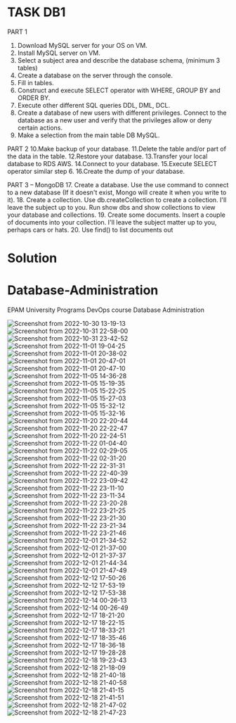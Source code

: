 # TASK DB1
PART 1
1. Download MySQL server for your OS on VM.
2. Install MySQL server on VM.
3. Select a subject area and describe the database schema, (minimum 3 tables)
4. Create a database on the server through the console.
5. Fill in tables.
6. Construct and execute SELECT operator with WHERE, GROUP BY and ORDER BY.
7. Execute other different SQL queries DDL, DML, DCL.
8. Create a database of new users with different privileges. Connect to the 
database as a new user and verify that the privileges allow or deny certain 
actions.
9. Make a selection from the main table DB MySQL.

PART 2
10.Make backup of your database.
11.Delete the table and/or part of the data in the table.
12.Restore your database.
13.Transfer your local database to RDS AWS.
14.Connect to your database.
15.Execute SELECT operator similar step 6.
16.Create the dump of your database.

PART 3 – MongoDB
17. Create a database. Use the use command to connect to a new database (If it 
doesn't exist, Mongo will create it when you write to it).
18. Create a collection. Use db.createCollection to create a collection. I'll leave the 
subject up to you. Run show dbs and show collections to view your database and 
collections.
19. Create some documents. Insert a couple of documents into your collection. I'll 
leave the subject matter up to you, perhaps cars or hats.
20. Use find() to list documents out

# Solution
# Database-Administration
EPAM University Programs DevOps course Database Administration

![Screenshot from 2022-10-30 13-19-13](https://user-images.githubusercontent.com/102302310/213526592-0f6b2c99-7790-4025-a33b-7bf7e773a9a6.png)
![Screenshot from 2022-10-31 22-58-00](https://user-images.githubusercontent.com/102302310/213527132-d90637ff-9565-4780-b35d-bc1edc3b4a88.png)
![Screenshot from 2022-10-31 23-42-52](https://user-images.githubusercontent.com/102302310/213529232-01eb8a1b-6368-4bb7-bc94-4a2cb69cc303.png)
![Screenshot from 2022-11-01 19-04-25](https://user-images.githubusercontent.com/102302310/213529234-7343c820-8850-4e1c-a403-9fc70542cecc.png)
![Screenshot from 2022-11-01 20-38-02](https://user-images.githubusercontent.com/102302310/213529236-5828c16e-09cf-44e1-855c-71b68c1e85c1.png)
![Screenshot from 2022-11-01 20-47-01](https://user-images.githubusercontent.com/102302310/213529238-a7e74242-2021-4b2d-9057-f2812cda9417.png)
![Screenshot from 2022-11-01 20-47-10](https://user-images.githubusercontent.com/102302310/213529240-c938bc88-19c7-455e-8dbe-3a03cfee8d07.png)
![Screenshot from 2022-11-05 14-36-28](https://user-images.githubusercontent.com/102302310/213529243-08450ddd-8077-4eaf-8153-cd307511c1af.png)
![Screenshot from 2022-11-05 15-19-35](https://user-images.githubusercontent.com/102302310/213529247-3469cd55-930a-4600-8704-97f32a525476.png)
![Screenshot from 2022-11-05 15-22-25](https://user-images.githubusercontent.com/102302310/213529249-507736e6-a644-43c2-b3ab-22678d96d1f9.png)
![Screenshot from 2022-11-05 15-27-03](https://user-images.githubusercontent.com/102302310/213529251-7557b6d3-9333-4f09-af8e-2723cbf914ae.png)
![Screenshot from 2022-11-05 15-32-12](https://user-images.githubusercontent.com/102302310/213529255-5ebc7877-e58a-4228-979f-71922eaf359d.png)
![Screenshot from 2022-11-05 15-32-16](https://user-images.githubusercontent.com/102302310/213529258-662f5cbd-ac98-438b-8a2f-0e588c10021b.png)
![Screenshot from 2022-11-20 22-20-44](https://user-images.githubusercontent.com/102302310/213529260-f02d4ccd-b838-4873-af37-308effd6de6a.png)
![Screenshot from 2022-11-20 22-22-47](https://user-images.githubusercontent.com/102302310/213529264-ebbab515-8ace-4665-87a7-0bb7de17ff35.png)
![Screenshot from 2022-11-20 22-24-51](https://user-images.githubusercontent.com/102302310/213529265-a333df10-d040-4e30-b5bd-f5f0c4113cd2.png)
![Screenshot from 2022-11-22 01-04-40](https://user-images.githubusercontent.com/102302310/213529269-e4b06978-cda5-4e8a-bd8e-d7fa3aa0e51e.png)
![Screenshot from 2022-11-22 02-29-05](https://user-images.githubusercontent.com/102302310/213529270-206fa060-5445-430d-a892-90059950b8bb.png)
![Screenshot from 2022-11-22 02-31-20](https://user-images.githubusercontent.com/102302310/213529272-14fa6424-d04c-48ea-9ee0-1e9772bf0c1d.png)
![Screenshot from 2022-11-22 22-31-31](https://user-images.githubusercontent.com/102302310/213529275-57411bcf-dbf9-47e5-8cd2-2d77258ea3c7.png)
![Screenshot from 2022-11-22 22-40-39](https://user-images.githubusercontent.com/102302310/213529278-4abc329d-0c27-4702-a860-0ff98ef42e8c.png)
![Screenshot from 2022-11-22 23-09-42](https://user-images.githubusercontent.com/102302310/213529280-3b9bc8be-7be4-489c-82cb-7baac17bdcc9.png)
![Screenshot from 2022-11-22 23-11-10](https://user-images.githubusercontent.com/102302310/213529285-fd821904-1134-4ad9-8e61-46c056158458.png)
![Screenshot from 2022-11-22 23-11-34](https://user-images.githubusercontent.com/102302310/213529290-d0cecfef-05f0-465c-aaf5-dc8446e7c351.png)
![Screenshot from 2022-11-22 23-20-28](https://user-images.githubusercontent.com/102302310/213529296-f8d71c75-30ac-4a96-98ea-19abf7bdf569.png)
![Screenshot from 2022-11-22 23-21-25](https://user-images.githubusercontent.com/102302310/213529301-0b3086bd-a03d-429e-83a0-4daebbf0f523.png)
![Screenshot from 2022-11-22 23-21-30](https://user-images.githubusercontent.com/102302310/213529304-fd072f49-a0d5-4927-bde3-78606d7b0c92.png)
![Screenshot from 2022-11-22 23-21-34](https://user-images.githubusercontent.com/102302310/213529310-8ff5a885-994e-4b88-b91b-f641817d58a3.png)
![Screenshot from 2022-11-22 23-21-46](https://user-images.githubusercontent.com/102302310/213529313-0c641d58-b6c9-4a08-82fb-7724627257df.png)
![Screenshot from 2022-12-01 21-34-52](https://user-images.githubusercontent.com/102302310/213529314-2c8c15af-4059-43de-8092-a94953166298.png)
![Screenshot from 2022-12-01 21-37-00](https://user-images.githubusercontent.com/102302310/213529316-15ba6a9a-41fc-474a-806f-0b6ef6e34e1a.png)
![Screenshot from 2022-12-01 21-37-37](https://user-images.githubusercontent.com/102302310/213529319-bbba472d-f853-448e-a447-26ac24371848.png)
![Screenshot from 2022-12-01 21-44-34](https://user-images.githubusercontent.com/102302310/213529321-97c477f5-90c4-48c3-8345-d945487e03e8.png)
![Screenshot from 2022-12-01 21-47-49](https://user-images.githubusercontent.com/102302310/213529323-46f6b9bf-f37d-4528-915f-c6651f1fbd85.png)
![Screenshot from 2022-12-12 17-50-26](https://user-images.githubusercontent.com/102302310/213529324-db174d03-aa0f-41db-93d7-64993ce9d9e5.png)
![Screenshot from 2022-12-12 17-53-19](https://user-images.githubusercontent.com/102302310/213529329-0819aa0d-97be-4811-b57a-713902256f92.png)
![Screenshot from 2022-12-12 17-53-38](https://user-images.githubusercontent.com/102302310/213529331-5e527273-6cb2-4337-8bb6-d991937ef1e4.png)
![Screenshot from 2022-12-14 00-26-13](https://user-images.githubusercontent.com/102302310/213529334-0d8026ac-cb63-484c-b482-c33caeacc5c8.png)
![Screenshot from 2022-12-14 00-26-49](https://user-images.githubusercontent.com/102302310/213529337-343f0bbe-44cb-4ec6-b580-ecc3984db8f5.png)
![Screenshot from 2022-12-17 18-21-20](https://user-images.githubusercontent.com/102302310/213529340-57a0421a-49cf-4965-9d5f-fad02d5006ac.png)
![Screenshot from 2022-12-17 18-22-15](https://user-images.githubusercontent.com/102302310/213529344-a7963b30-91c4-4c65-8ddc-e74152ea5aee.png)
![Screenshot from 2022-12-17 18-33-21](https://user-images.githubusercontent.com/102302310/213529346-a79b0d00-537f-43c6-9e0f-8280223ec3a3.png)
![Screenshot from 2022-12-17 18-35-46](https://user-images.githubusercontent.com/102302310/213529347-8d775469-bf23-4f7f-91cc-020715a09d56.png)
![Screenshot from 2022-12-17 18-36-18](https://user-images.githubusercontent.com/102302310/213529351-86758827-bdb9-4469-8fae-f3994a18ac50.png)
![Screenshot from 2022-12-17 19-28-28](https://user-images.githubusercontent.com/102302310/213540829-54ab448e-2812-4cfd-8007-0355762e96f2.png)
![Screenshot from 2022-12-18 19-23-43](https://user-images.githubusercontent.com/102302310/213541005-73386798-4716-40e5-a1dc-80184e6c67a5.png)
![Screenshot from 2022-12-18 21-18-09](https://user-images.githubusercontent.com/102302310/213541204-76b2ec84-d754-479a-98ed-105e4349f296.png)
![Screenshot from 2022-12-18 21-40-18](https://user-images.githubusercontent.com/102302310/213541395-88281411-a510-4e2c-a175-5f96cb4aa3dc.png)
![Screenshot from 2022-12-18 21-40-58](https://user-images.githubusercontent.com/102302310/213541401-58fe7999-d4b0-475c-8274-8d385585e7b9.png)
![Screenshot from 2022-12-18 21-41-15](https://user-images.githubusercontent.com/102302310/213541403-0af845b8-8050-4493-82d1-c7b077562126.png)
![Screenshot from 2022-12-18 21-41-51](https://user-images.githubusercontent.com/102302310/213541405-64f0e22a-225f-4441-8540-9bfd39988e49.png)
![Screenshot from 2022-12-18 21-47-02](https://user-images.githubusercontent.com/102302310/213541407-21c71258-c6f8-411a-8363-ef9e62727c16.png)
![Screenshot from 2022-12-18 21-47-23](https://user-images.githubusercontent.com/102302310/213541408-6f57cc40-623d-43e7-b9a3-2800c77fb022.png)
